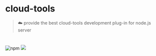 # cloud-tools

> ☁️ provide the best cloud-tools development plug-in for node.js server

# 

![npm](https://img.shields.io/npm/v/@sophons/cloud-tools)
![](https://img.shields.io/npm/l/@sophons/cloud-tools.svg)
